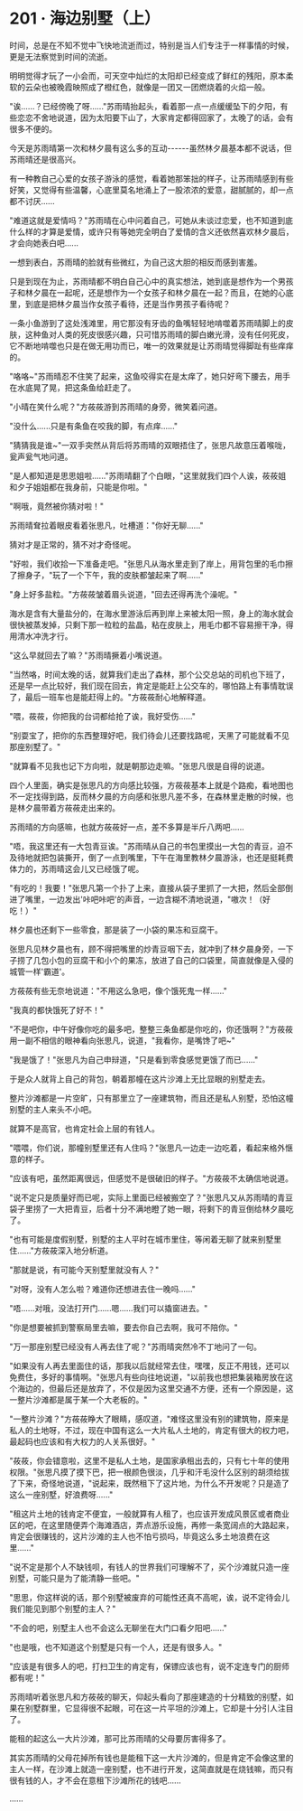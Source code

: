 <link rel="stylesheet" href="../styles/text.css" />
<h1>201 · 海边别墅（上）</h1>

时间，总是在不知不觉中飞快地流逝而过，特别是当人们专注于一样事情的时候，更是无法察觉到时间的流逝。

明明觉得才玩了一小会而，可天空中灿烂的太阳却已经变成了鲜红的残阳，原本柔软的云朵也被晚霞映照成了橙红色，就像是一团又一团燃烧着的火焰一般。

"诶......？已经傍晚了呀......"苏雨晴抬起头，看着那一点一点缓缓坠下的夕阳，有些恋恋不舍地说道，因为太阳要下山了，大家肯定都得回家了，太晚了的话，会有很多不便的。

今天是苏雨晴第一次和林夕晨有这么多的互动------虽然林夕晨基本都不说话，但苏雨晴还是很高兴。

有一种教自己心爱的女孩子游泳的感觉，看着她那笨拙的样子，让苏雨晴感到有些好笑，又觉得有些温馨，心底里莫名地涌上了一股浓浓的爱意，甜腻腻的，却一点都不讨厌......

"难道这就是爱情吗？"苏雨晴在心中问着自己，可她从未谈过恋爱，也不知道到底什么样的才算是爱情，或许只有等她完全明白了爱情的含义还依然喜欢林夕晨后，才会向她表白吧......

一想到表白，苏雨晴的脸就有些微红，为自己这大胆的相反而感到害羞。

只是到现在为止，苏雨晴都不明白自己心中的真实想法，她到底是想作为一个男孩子和林夕晨在一起呢，还是想作为一个女孩子和林夕晨在一起？而且，在她的心底里，到底是把林夕晨当作女孩子看待，还是当作男孩子看待呢？

一条小鱼游到了这处浅滩里，用它那没有牙齿的鱼嘴轻轻地啃噬着苏雨晴脚上的皮肤，这种鱼对人类的死皮很感兴趣，只可惜苏雨晴的脚白嫩光滑，没有任何死皮，它不断地啃噬也只是在做无用功而已，唯一的效果就是让苏雨晴觉得脚趾有些痒痒的。

"咯咯\~"苏雨晴忍不住笑了起来，这鱼咬得实在是太痒了，她只好弯下腰去，用手在水底晃了晃，把这条鱼给赶走了。

"小晴在笑什么呢？"方莜莜游到苏雨晴的身旁，微笑着问道。

"没什么......只是有条鱼在咬我的脚，有点痒......"

"猜猜我是谁\~"一双手突然从背后将苏雨晴的双眼捂住了，张思凡故意压着喉咙，瓮声瓮气地问道。

"是人都知道是思思姐啦......"苏雨晴翻了个白眼，"这里就我们四个人诶，莜莜姐和夕子姐姐都在我身前，只能是你啦。"

"啊哦，竟然被你猜对啦！"

苏雨晴耷拉着眼皮看着张思凡，吐槽道："你好无聊......"

猜对才是正常的，猜不对才奇怪呢。

"好啦，我们收拾一下准备走吧。"张思凡从海水里走到了岸上，用背包里的毛巾擦了擦身子，"玩了一个下午，我的皮肤都皱起来了啊......"

"身上好多盐粒。"方莜莜皱着眉头说道，"回去还得再洗个澡呢。"

海水是含有大量盐分的，在海水里游泳后再到岸上来被太阳一照，身上的海水就会很快被蒸发掉，只剩下那一粒粒的盐晶，粘在皮肤上，用毛巾都不容易擦干净，得用清水冲洗才行。

"这么早就回去了嘛？"苏雨晴撅着小嘴说道。

"当然咯，时间太晚的话，就算我们走出了森林，那个公交总站的司机也下班了，还是早一点比较好，我们现在回去，肯定是能赶上公交车的，哪怕路上有事情耽误了，最后一班车也是能赶得上的。"方莜莜耐心地解释道。

"喂，莜莜，你把我的台词都给抢了诶，我好受伤......"

"别耍宝了，把你的东西整理好吧，我们待会儿还要找路呢，天黑了可能就看不见那座别墅了。"

"就算看不见我也记下方向啦，就是朝那边走嘛。"张思凡很是自得的说道。

四个人里面，确实是张思凡的方向感比较强，方莜莜基本上就是个路痴，看地图也不一定找得到路，反而林夕晨的方向感和张思凡差不多，在森林里走散的时候，也是林夕晨带着方莜莜走出来的。

苏雨晴的方向感嘛，也就方莜莜好一点，差不多算是半斤八两吧......

"唔，我这里还有一大包青豆诶。"苏雨晴从自己的书包里摸出一大包的青豆，迫不及待地就把包装撕开，倒了一点到嘴里，下午在海里教林夕晨游泳，也还是挺耗费体力的，苏雨晴这会儿又已经饿了呢。

"有吃的！我要！"张思凡第一个扑了上来，直接从袋子里抓了一大把，然后全部倒进了嘴里，一边发出'咔吧咔吧'的声音，一边含糊不清地说道，"嗷次！（好吃！）"

林夕晨也还剩下一些零食，那是装了一小袋的果冻和豆腐干。

张思凡见林夕晨也有，顾不得把嘴里的炒青豆咽下去，就冲到了林夕晨身旁，一下子捞了几包小包的豆腐干和小个的果冻，放进了自己的口袋里，简直就像是入侵的城管一样'霸道'。

方莜莜有些无奈地说道："不用这么急吧，像个饿死鬼一样......"

"我真的都快饿死了好不！"

"不是吧你，中午好像你吃的最多吧，整整三条鱼都是你吃的，你还饿啊？"方莜莜用一副不相信的眼神看向张思凡，说道，"我看你，是嘴馋了吧\~"

"我是饿了！"张思凡为自己申辩道，"只是看到零食感觉更饿了而已......"

于是众人就背上自己的背包，朝着那幢在这片沙滩上无比显眼的别墅走去。

整片沙滩都是一片空旷，只有那里立了一座建筑物，而且还是私人别墅，恐怕这幢别墅的主人来头不小吧。

就算不是高官，也肯定社会上层的有钱人。

"喂喂，你们说，那幢别墅里还有人住吗？"张思凡一边走一边吃着，看起来格外惬意的样子。

"应该有吧，虽然距离很远，但感觉不是很破旧的样子。"方莜莜不太确信地说道。

"说不定只是质量好而已呢，实际上里面已经被搬空了？"张思凡又从苏雨晴的青豆袋子里捞了一大把青豆，后者十分不满地瞪了她一眼，将剩下的青豆倒给林夕晨吃了。

"也有可能是度假别墅，别墅的主人平时在城市里住，等闲着无聊了就来别墅里住......"方莜莜深入地分析道。

"那就是说，有可能今天别墅里就没有人？"

"对呀，没有人怎么啦？难道你还想进去住一晚吗......"

"唔......对哦，没法打开门......嗯......我们可以撬窗进去。"

"你是想要被抓到警察局里去嘛，要去你自己去啊，我可不陪你。"

"万一那座别墅已经没有人再去住了呢？"苏雨晴突然冷不丁地问了一句。

"如果没有人再去里面住的话，那我以后就经常去住，嘿嘿，反正不用钱，还可以免费住，多好的事情啊。"张思凡有些向往地说道，"以前我也想把集装箱房放在这个海边的，但最后还是放弃了，不仅是因为这里交通不方便，还有一个原因是，这一整片沙滩都是属于某一个大老板的。"

"一整片沙滩？"方莜莜睁大了眼睛，感叹道，"难怪这里没有别的建筑物，原来是私人的土地呀，不过，现在中国有这么一大片私人土地的，肯定有很大的权力吧，最起码也应该和有大权力的人关系很好。"

"莜莜，你会错意啦，这里不是私人土地，是国家承租出去的，只有七十年的使用权限。"张思凡摸了摸下巴，把一根颜色很淡，几乎和汗毛没什么区别的胡须给拔了下来，奇怪地说道，"说起来，既然租下了这片地，为什么不开发呢？只是造了这么一座别墅，好浪费呀......"

"租这片土地的钱肯定不便宜，一般就算有人租了，也应该开发成风景区或者商业区的吧，在这里随便弄个海滩酒店，弄点游乐设施，再修一条宽阔点的大路起来，肯定会很赚钱的，这片沙滩的主人也不怕亏损吗，毕竟这么多土地浪费在这里......"

"说不定是那个人不缺钱呗，有钱人的世界我们可理解不了，买个沙滩就只造一座别墅，可能只是为了能清静一些吧。"

"思思，你这样说的话，那个别墅被废弃的可能性还真不高呢，诶，说不定待会儿我们能见到那个别墅的主人？"

"不会的吧，别墅主人也不会这么无聊坐在大门口看夕阳吧......"

"也是哦，也不知道这个别墅是只有一个人，还是有很多人。"

"应该是有很多人的吧，打扫卫生的肯定有，保镖应该也有，说不定连专门的厨师都有呢！"

苏雨晴听着张思凡和方莜莜的聊天，仰起头看向了那座建造的十分精致的别墅，如果在别墅群里，它显得很不起眼，可在这一片平坦的沙滩上，它却是十分引人注目了。

能租的起这么一大片沙滩，那可比苏雨晴的父母要厉害得多了。

其实苏雨晴的父母花掉所有钱也是能租下这一大片沙滩的，但是肯定不会像这里的主人一样，在沙滩上就造一座别墅，也不进行开发，这简直就是在烧钱嘛，而只有很有钱的人，才不会在意租下沙滩所花的钱吧......

......
